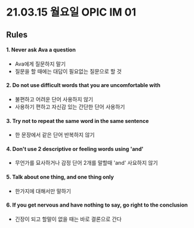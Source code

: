 # 21.03.15 월요일 OPIC IM 01

## Rules

#### 1. Never ask Ava a question

- Ava에게 질문하지 말기
- 질문을 할 때에는 대답이 필요없는 질문으로 할 것



#### 2. Do not use difficult words that you are uncomfortable with

- 불편하고 어려운 단어 사용하지 않기
- 사용하기 편하고 자신감 있는 간단한 단어 사용하기



#### 3. Try not to repeat the same word in the same sentence

- 한 문장에서 같은 단어 반복하지 않기



#### 4. Don't use 2 descriptive or feeling words using 'and'

- 무언가를 묘사하거나 감정 단어 2개를 말할때 'and' 사요하지 않기



#### 5. Talk about one thing, and one thing only

- 한가지에 대해서만 말하기



#### 6. If you get nervous and have nothing to say, go right to the conclusion

- 긴장이 되고 할말이 없을 때는 바로 결론으로 간다